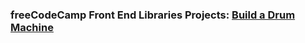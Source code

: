 ### freeCodeCamp Front End Libraries Projects: [Build a Drum Machine](https://jylee2.github.io/drum-machine/)
